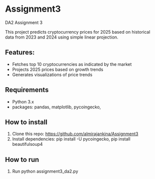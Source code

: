 # Assignment3
DA2 Assignment 3 


This project predicts cryptocurrency prices for 2025 based on historical data from 2023 and 2024 using simple linear projection.

## Features:
* Fetches top 10 cryptocurrencies as indicated by the market 
* Projects 2025 prices based on growth trends
* Generates visualizations of price trends

## Requirements
- Python 3.x
- packages:
    pandas,
    matplotlib,
    pycoingecko,


## How to install
1. Clone this repo: https://github.com/almirajankina/Assignment3
2. Install dependencies: pip install -U pycoingecko, pip install beautifulsoup4

## How to run
1. Run python assignment3_da2.py

